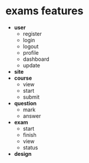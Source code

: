 # exams features

* __user__
	* register
	* login
	* logout
	* profile
	* dashboard
	* update
* __site__
* __course__
	* view
	* start
	* submit
* __question__
	* mark
	* answer
* __exam__
	* start
	* finish
	* view
	* status
* __design__
